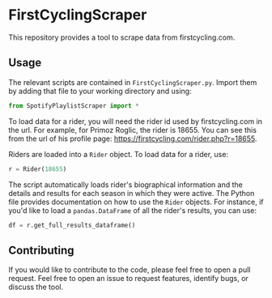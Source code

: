 # FirstCyclingScraper

This repository provides a tool to scrape data from firstcycling.com.

## Usage
The relevant scripts are contained in `FirstCyclingScraper.py`. Import them by adding that file to your working directory and using:
```python
from SpotifyPlaylistScraper import *
```

To load data for a rider, you will need the rider id used by firstcycling.com in the url.
For example, for Primoz Roglic, the rider is 18655.
You can see this from the url of his profile page: https://firstcycling.com/rider.php?r=18655.

Riders are loaded into a `Rider` object. To load data for a rider, use:
```python
r = Rider(18655)
```

The script automatically loads rider's biographical information and the details and results for each season in which they were active.
The Python file provides documentation on how to use the `Rider` objects.
For instance, if you'd like to load a `pandas.DataFrame` of all the rider's results, you can use:

```python
df = r.get_full_results_dataframe()
```

## Contributing
If you would like to contribute to the code, please feel free to open a pull request. Feel free to open an issue to request features, identify bugs, or discuss the tool.
